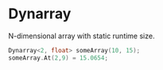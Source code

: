 # Dynarray
N-dimensional array with static runtime size.

```c++
Dynarray<2, float> someArray(10, 15);
someArray.At(2,9) = 15.0654;
```
